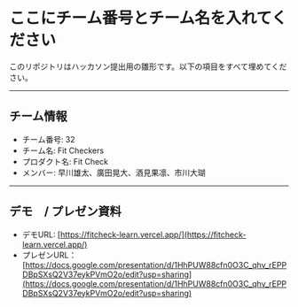 # ここにチーム番号とチーム名を入れてください

このリポジトリはハッカソン提出用の雛形です。以下の項目をすべて埋めてください。

---

## チーム情報
- チーム番号: 32
- チーム名: Fit Checkers
- プロダクト名: Fit Check
- メンバー: 早川雄太、廣田晃大、酒見果凛、市川大瑚

---

## デモ　/ プレゼン資料
- デモURL: [https://fitcheck-learn.vercel.app/](https://fitcheck-learn.vercel.app/)
- プレゼンURL：[https://docs.google.com/presentation/d/1HhPUW88cfn0O3C_qhv_rEPPDBpSXsQ2V37eykPVmO2o/edit?usp=sharing](https://docs.google.com/presentation/d/1HhPUW88cfn0O3C_qhv_rEPPDBpSXsQ2V37eykPVmO2o/edit?usp=sharing)
